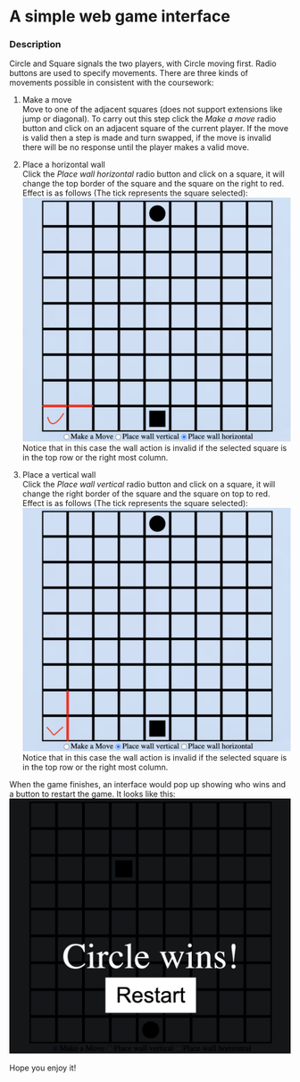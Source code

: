 # A simple web game interface 

### Description
Circle and Square signals the two players, with Circle moving first. Radio buttons are used to specify movements. There are 
three kinds of movements possible in consistent with the coursework:

1. Make a move  
Move to one of the adjacent squares (does not support extensions like jump or diagonal). To carry out this step click the 
*Make a move* radio button and click on an adjacent square of the current player. If the move is valid then a step is made 
and turn swapped, if the move is invalid there will be no response until the player makes a valid move. 

2. Place a horizontal wall  
Click the *Place wall horizontal* radio button and click on a square, it will change the top border of the square and the square on the right to red. Effect is as follows (The tick represents the square selected):
![](src/horizontal.png)
Notice that in this case the wall action is invalid if the selected square is in the top row or the right most column.

3. Place a vertical wall  
Click the *Place wall vertical* radio button and click on a square, it will change the right border of the square and the square on top to red. Effect is as follows (The tick represents the square selected):
![](src/vertical.png)
Notice that in this case the wall action is invalid if the selected square is in the top row or the right most column.

When the game finishes, an interface would pop up showing who wins and a button to restart the game. It looks like this:
![](src/Win.png)

Hope you enjoy it!